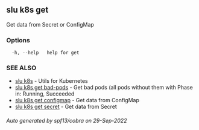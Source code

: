 ## slu k8s get

Get data from Secret or ConfigMap

### Options

```
  -h, --help   help for get
```

### SEE ALSO

* [slu k8s](slu_k8s.md)	 - Utils for Kubernetes
* [slu k8s get bad-pods](slu_k8s_get_bad-pods.md)	 - Get bad pods (all pods without them with Phase in: Running, Succeeded
* [slu k8s get configmap](slu_k8s_get_configmap.md)	 - Get data from ConfigMap
* [slu k8s get secret](slu_k8s_get_secret.md)	 - Get data from Secret

###### Auto generated by spf13/cobra on 29-Sep-2022
